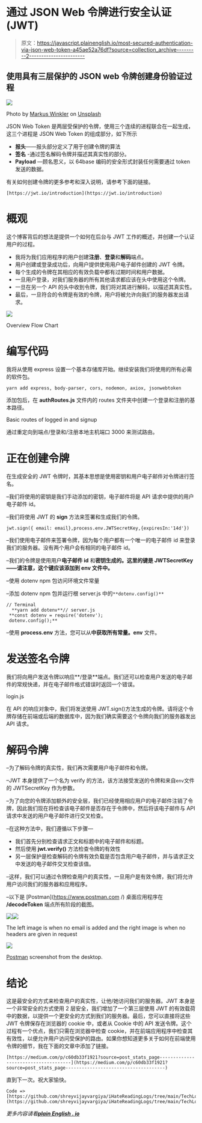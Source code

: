 # 通过 JSON Web 令牌进行安全认证(JWT)

> 原文：<https://javascript.plainenglish.io/most-secured-authentication-via-json-web-token-a45ae52a76df?source=collection_archive---------2----------------------->

## 使用具有三层保护的 JSON web 令牌创建身份验证过程

![](img/d7a4a3a01b020e03450d3e984e9bd622.png)

Photo by [Markus Winkler](https://unsplash.com/@markuswinkler?utm_source=medium&utm_medium=referral) on [Unsplash](https://unsplash.com?utm_source=medium&utm_medium=referral)

JSON Web Token 是两层受保护的令牌，使用三个连续的进程联合在一起生成，这三个进程是 JSON Web Token 的组成部分，如下所示

*   **报头**——报头部分定义了用于创建令牌的算法
*   **签名** -通过签名解码令牌并描述其真实性的部分。
*   **Payload** —顾名思义，以 64base 编码的安全形式封装任何需要通过 token 发送的数据。

有关如何创建令牌的更多参考和深入说明，请参考下面的链接。

```
[https://jwt.io/introduction](https://jwt.io/introduction)
```

# 概观

这个博客背后的想法是提供一个如何在后台与 JWT 工作的概述，并创建一个认证用户的过程。

*   我将为我们应用程序的用户创建**注册**、**登录**和**解码**端点。
*   用户创建或登录成功后，向用户提供使用用户电子邮件创建的 JWT 令牌。
*   每个生成的令牌在其相应的有效负载中都有过期时间和用户数据。
*   一旦用户登录，对我们服务器的所有其他请求都应该在头中使用这个令牌。
*   一旦在另一个 API 的头中收到令牌，我们将对其进行解码，以描述其真实性。
*   最后，一旦符合的令牌是有效的令牌，用户将被允许向我们的服务器发出请求。

![](img/bdd40830fe306a3a03508c9bbf83cd57.png)

Overview Flow Chart

# 编写代码

我将从使用 express 设置一个基本存储库开始。继续安装我们将使用的所有必需的软件包。

```
yarn add express, body-parser, cors, nodemon, axiox, jsonwebtoken
```

添加包后，在 **authRoutes.js** 文件内的 routes 文件夹中创建一个登录和注册的基本路径。

Basic routes of logged in and signup

通过重定向到端点/登录和/注册本地主机端口 3000 来测试路由。

# 正在创建令牌

在生成安全的 JWT 令牌时，其基本思想是使用密钥和用户电子邮件对令牌进行签名。

–我们将使用的密钥是我们手动添加的密钥，电子邮件将是 API 请求中提供的用户电子邮件 id。

–我们将使用 JWT 的 **sign** 方法来签署和生成我们的令牌。

```
jwt.sign({ email: email},process.env.JWTSecretKey,{expiresIn:'14d'})
```

–我们使用电子邮件来签署令牌，因为每个用户都有一个唯一的电子邮件 id 来登录我们的服务器。没有两个用户会有相同的电子邮件 id。

–我们的令牌是使用用户**电子邮件 id** 和**密钥生成的。这里的键是 JWTSecretKey——请注意，这个键应该添加到 env 文件中。**

–使用 dotenv npm 包访问环境文件常量

–添加 dotenv npm 包并运行根 server.js 中的`**dotenv.config()**`

```
// Terminal 
  **yarn add dotenv**// server.js
 **const dotenv = require('dotenv'); 
 dotenv.config();**
```

–使用 **process.env** 方法，您可以从**中获取所有常量。env** 文件。

# 发送签名令牌

我们将向用户发送令牌以响应**/登录**端点。我们还可以检查用户发送的电子邮件的常规快递，并在电子邮件格式错误时返回一个错误。

login.js

在 API 的响应对象中，我们将发送使用 JWT.sign()方法生成的令牌。请将这个令牌存储在前端或后端的数据库中，因为我们确实需要这个令牌向我们的服务器发出 API 请求。

# 解码令牌

–为了解码令牌的真实性，我们再次需要用户电子邮件和令牌。

–JWT 本身提供了一个名为 verify 的方法，该方法接受发送的令牌和来自`env`文件的 JWTSecretKey 作为参数。

–为了向您的令牌添加额外的安全层，我们已经使用相应用户的电子邮件注销了令牌，因此我们现在将检查该电子邮件是否存在于令牌中，然后将该电子邮件与 API 请求中发送的用户电子邮件进行交叉检查。

–在这种方法中，我们遵循以下步骤—

*   我们首先分别检查请求正文和标题中的电子邮件和标题。
*   然后使用 **jwt.verify()** 方法检查令牌的有效性
*   另一层保护是检查解码的令牌有效负载是否包含用户电子邮件，并与请求正文中发送的电子邮件交叉检查该值。

–这样，我们可以通过令牌检查用户的真实性，一旦用户是有效令牌，我们将允许用户访问我们的服务器和应用程序。

–以下是 [Postman](https://www.postman.com /) 桌面应用程序在 **/decodeToken** 端点所有阶段的截图。

![](img/e1ba520d55b6172d0e879bfbb2340b18.png)![](img/963d90e3293c7b9045af8abf7411925f.png)

The left image is when no email is added and the right image is when no headers are given in request

![](img/805097b80cd08e496b6660232f756f7e.png)

[Postman](https://www.postman.com/) screenshot from the desktop.

# 结论

这是最安全的方式来检查用户的真实性，让他/她访问我们的服务器。JWT 本身是一个非常安全的方式使用 2 层安全，我们增加了一个第三层使用 JWT 的有效载荷中的数据，以提供一个更安全的方式到我们的服务器。最后，您可以直接将这些 JWT 令牌保存在浏览器的 cookie 中，或者从 Cookie 中的 API 发送令牌。这个过程有一个优点，我们只需在浏览器中检查 cookie，并在前端应用程序中检查其有效性，以便允许用户访问受保护的路由。如果你想知道更多关于如何在前端使用令牌的细节，我在下面的文章中添加了链接。

```
[https://medium.com/p/c60db33f1921?source=post_stats_page-------------------------------------](https://medium.com/p/c60db33f1921?source=post_stats_page-------------------------------------)
```

直到下一次。祝大家愉快。

```
Code => [https://github.com/shreyvijayvargiya/iHateReadingLogs/tree/main/TechLogsBackend/GettingStartedWithJWT](https://github.com/shreyvijayvargiya/iHateReadingLogs/tree/main/TechLogsBackend/GettingStartedWithJWT)
```

*更多内容请看*[***plain English . io***](https://plainenglish.io/)